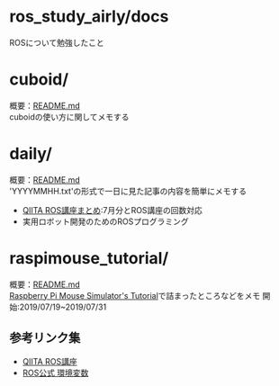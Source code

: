 # ros_study_airly/docs

ROSについて勉強したこと

# cuboid/

概要：[README.md](cuboid/README.md)\
cuboidの使い方に関してメモする

# daily/

概要：[README.md](daily/README.md)\
'YYYYMMHH.txt'の形式で一日に見た記事の内容を簡単にメモする

* [QIITA ROS講座まとめ](daily/qiita_info.md):7月分とROS講座の回数対応
* 実用ロボット開発のためのROSプログラミング

# raspimouse_tutorial/

概要：[README.md](raspimouse_tutorial/README.md)\
[Raspberry Pi Mouse Simulator's Tutorial](https://raspimouse-sim-tutorial.gitbook.io/project/setup/how_to_install_simulator)で詰まったところなどをメモ
開始:2019/07/19~2019/07/31

## 参考リンク集

* [QIITA ROS講座](https://qiita.com/srs/items/5f44440afea0eb616b4a)
* [ROS公式 環境変数](http://wiki.ros.org/ja/ROS/EnvironmentVariables)
